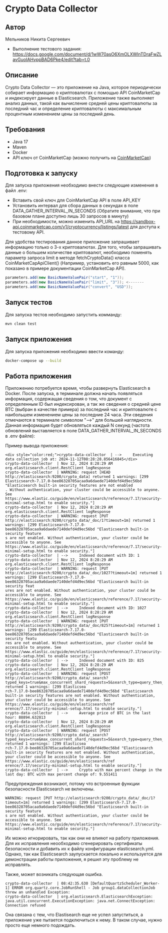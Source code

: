 # Crypto Data Collector

## Автор
Мельников Никита Сергеевич
- Выполнение тестового задания: https://docs.google.com/document/d/1wW70asO6XmOLXWlnTDraFwZLavGuoIAHvppBAD6Pke4/edit?tab=t.0

## Описание

Crypto Data Collector — это приложение на Java, которое периодически собирает информацию о криптовалютах с помощью API CoinMarketCap и индексирует данные в Elasticsearch. 
Приложение также выполняет анализ данных, такой как вычисление средней цены криптовалюты за последний час и определение криптовалюты с максимальным процентным изменением цены за последний день.

## Требования

- Java 17
- Maven
- Docker
- API ключ от CoinMarketCap (можно получить на [CoinMarketCap](https://coinmarketcap.com/))

## Подготовка к запуску

Для запуска приложения необходимо внести следующие изменения в файл .env:
- Вставить свой ключ для CoinMarketCap API в поле API_KEY
- Установить интервал для сбора данных в секундах в поле DATA_GATHER_INTERVAL_IN_SECONDS (Обратите внимание, что при базовом плане доступно лишь 30 запросов в минуту)
- При необходимости, можно изменить API_URL на https://sandbox-api.coinmarketcap.com/v1/cryptocurrency/listings/latest для доступа к тестовому API.

Для удобства тестирования данное приложение запрашивает информацию только о 3-х криптовалютах. Для того, чтобы запрашивать данные о большем количестве криптовалют, 
необходимо поменять параметр запроса limit в методе fetchCryptoData() класса CoinMarketCapApiClient() (Например, установить его равным 5000, как показано в примере документации CoinMarketCap API).

```java
parameters.add(new BasicNameValuePair("start", "1"));
parameters.add(new BasicNameValuePair("limit", "3")); <-------
parameters.add(new BasicNameValuePair("convert", "USD"));
```

## Запуск тестов

Для запуска тестов необходимо запустить комманду:
```bash
mvn clean test
```

## Запуск приложения

Для запуска приложения необходимо ввести команду:
```bash
docker-compose up --build
```

## Работа приложения 

Приложению потребуется время, чтобы развернуть Elasticsearch в Docker.
После запуска, в терминале должна начать появляться информация, содержащая сведения о том, что документ с определенным ID был индексирован, 
а так же сведения о средней цене BTC (выбран в качестве примера) за последний час 
и криптовалюте с наибольшем изменением цены за последние 24 часа.
Эти сведения отмечаются в терминале символом "-->" для большей наглядности.
Данная информация будет обновляться каждый N секунд (частота обновлений выставляется в поле DATA_GATHER_INTERVAL_IN_SECONDS в .env файле):

Пример вывода приложения:
```
<div style="color:red;">crypto-data-collector  | -->     Executing data collection job at: 2024-11-12T08:28:28.856416845</div>
crypto-data-collector  | Nov 12, 2024 8:28:29 AM org.elasticsearch.client.RestClient logResponse
crypto-data-collector  | WARNING: request [HEAD http://elasticsearch:9200/crypto_data] returned 1 warnings: [299 Elasticsearch-7.17.0-bee86328705acaa9a6daede7140defd4d9ec56bd "Elasticsearch built-in security features are not enabled
. Without authentication, your cluster could be accessible to anyone. See https://www.elastic.co/guide/en/elasticsearch/reference/7.17/security-minimal-setup.html to enable security."]
crypto-data-collector  | Nov 12, 2024 8:28:29 AM org.elasticsearch.client.RestClient logResponse
crypto-data-collector  | WARNING: request [PUT http://elasticsearch:9200/crypto_data/_doc/1?timeout=1m] returned 1 warnings: [299 Elasticsearch-7.17.0-bee86328705acaa9a6daede7140defd4d9ec56bd "Elasticsearch built-in security feature
s are not enabled. Without authentication, your cluster could be accessible to anyone. See https://www.elastic.co/guide/en/elasticsearch/reference/7.17/security-minimal-setup.html to enable security."]
crypto-data-collector  | -->     Indexed document with ID: 1
crypto-data-collector  | Nov 12, 2024 8:28:29 AM org.elasticsearch.client.RestClient logResponse
crypto-data-collector  | WARNING: request [PUT http://elasticsearch:9200/crypto_data/_doc/1027?timeout=1m] returned 1 warnings: [299 Elasticsearch-7.17.0-bee86328705acaa9a6daede7140defd4d9ec56bd "Elasticsearch built-in security feat
ures are not enabled. Without authentication, your cluster could be accessible to anyone. See https://www.elastic.co/guide/en/elasticsearch/reference/7.17/security-minimal-setup.html to enable security."]
crypto-data-collector  | -->     Indexed document with ID: 1027
crypto-data-collector  | Nov 12, 2024 8:28:29 AM org.elasticsearch.client.RestClient logResponse
crypto-data-collector  | WARNING: request [PUT http://elasticsearch:9200/crypto_data/_doc/825?timeout=1m] returned 1 warnings: [299 Elasticsearch-7.17.0-bee86328705acaa9a6daede7140defd4d9ec56bd "Elasticsearch built-in security featu
res are not enabled. Without authentication, your cluster could be accessible to anyone. See https://www.elastic.co/guide/en/elasticsearch/reference/7.17/security-minimal-setup.html to enable security."]
crypto-data-collector  | -->     Indexed document with ID: 825
crypto-data-collector  | Nov 12, 2024 8:28:29 AM org.elasticsearch.client.RestClient logResponse
crypto-data-collector  | WARNING: request [POST http://elasticsearch:9200/crypto_data/_search?typed_keys=true&max_concurrent_shard_requests=5&search_type=query_then_fetch&batched_reduce_size=512] returned 1 warnings: [299 Elasticsea
rch-7.17.0-bee86328705acaa9a6daede7140defd4d9ec56bd "Elasticsearch built-in security features are not enabled. Without authentication, your cluster could be accessible to anyone. See https://www.elastic.co/guide/en/elasticsearch/ref
erence/7.17/security-minimal-setup.html to enable security."]
crypto-data-collector  | -->     Average price of BTC in the last hour: 88894.632813
crypto-data-collector  | Nov 12, 2024 8:28:29 AM org.elasticsearch.client.RestClient logResponse
crypto-data-collector  | WARNING: request [POST http://elasticsearch:9200/crypto_data/_search?typed_keys=true&max_concurrent_shard_requests=5&search_type=query_then_fetch&batched_reduce_size=512] returned 1 warnings: [299 Elasticsea
rch-7.17.0-bee86328705acaa9a6daede7140defd4d9ec56bd "Elasticsearch built-in security features are not enabled. Without authentication, your cluster could be accessible to anyone. See https://www.elastic.co/guide/en/elasticsearch/ref
erence/7.17/security-minimal-setup.html to enable security."]
crypto-data-collector  | -->     Crypto with max percent change in the last day: BTC with max percent change of: 9.551411
```

Предупреждения возникают,  потому что встроенные функции безопасности Elasticsearch не включены.
```
WARNING: request [PUT http://elasticsearch:9200/crypto_data/_doc/1?timeout=1m] returned 1 warnings: [299 Elasticsearch-7.17.0-bee86328705acaa9a6daede7140defd4d9ec56bd "Elasticsearch built-in security feature
s are not enabled. Without authentication, your cluster could be accessible to anyone. See https://www.elastic.co/guide/en/elasticsearch/reference/7.17/security-minimal-setup.html to enable security."]
```
Их можно игнорировать, так как они не влияют на работу приложения.
Для их исправления неообходимо сгенерировать сертификаты безопасности и добавить их к файлу конфигурации elasticsearch.yml. 
Однако, так как Elasticsearch заупускается локально и используется для демонстрации работы приложения, я решил эту проблему не исправлять.

Также, может возникать следующая ошибка.
```
crypto-data-collector  | 08:42:35.630 [DefaultQuartzScheduler_Worker-1] ERROR org.quartz.core.JobRunShell - Job group1.dataCollectionJob threw an unhandled Exception: 
crypto-data-collector  | org.elasticsearch.ElasticsearchException: java.util.concurrent.ExecutionException: java.net.ConnectException: Connection refused
```
Она связана с тем, что Elastisearch еще не успел запуститься, а приложение уже пытается подключиться к нему.
В таком случае, нужно просто еще немного подождать.
